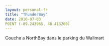 ```yaml
---
layout: personal-fr
title: "ThunderBay"
date: 2016-07-03
POINT (-89.243965, 48.413200)
---
```


Couche a NorthBay dans le parking du Wallmart
